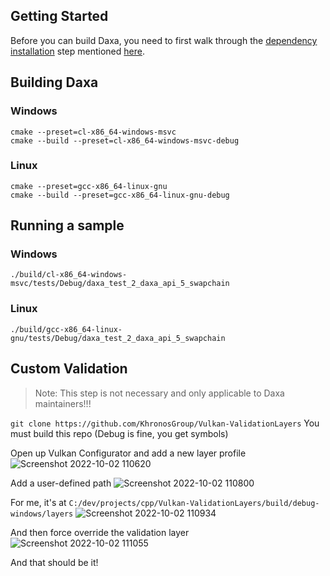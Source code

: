 ## Getting Started

Before you can build Daxa, you need to first walk through the [dependency installation](../01_Installing_dependencies.md) step mentioned [here](../01_Installing_dependencies.md).

## Building Daxa

### Windows

```batch
cmake --preset=cl-x86_64-windows-msvc
cmake --build --preset=cl-x86_64-windows-msvc-debug
```

### Linux

```shell
cmake --preset=gcc-x86_64-linux-gnu
cmake --build --preset=gcc-x86_64-linux-gnu-debug
```

## Running a sample

### Windows

```batch
./build/cl-x86_64-windows-msvc/tests/Debug/daxa_test_2_daxa_api_5_swapchain
```

### Linux

```shell
./build/gcc-x86_64-linux-gnu/tests/Debug/daxa_test_2_daxa_api_5_swapchain
```

## Custom Validation

> Note:  This step is not necessary and only applicable to Daxa maintainers!!!

```git clone https://github.com/KhronosGroup/Vulkan-ValidationLayers```
You must build this repo (Debug is fine, you get symbols)

Open up Vulkan Configurator and add a new layer profile
![Screenshot 2022-10-02 110620](https://user-images.githubusercontent.com/28205981/193466792-96e243a4-ee97-440e-8617-b01fce8af100.png)

Add a user-defined path
![Screenshot 2022-10-02 110800](https://user-images.githubusercontent.com/28205981/193466859-19dc5cdc-6dce-4a0f-bf67-aabd36a55003.png)

For me, it's at `C:/dev/projects/cpp/Vulkan-ValidationLayers/build/debug-windows/layers`
![Screenshot 2022-10-02 110934](https://user-images.githubusercontent.com/28205981/193466910-7e0c6be9-7eb2-4d99-b60e-2fe5b38b64bb.png)

And then force override the validation layer
![Screenshot 2022-10-02 111055](https://user-images.githubusercontent.com/28205981/193467005-4fa15b24-0f77-4eee-a0b5-0f19e7fb5876.png)

And that should be it!
